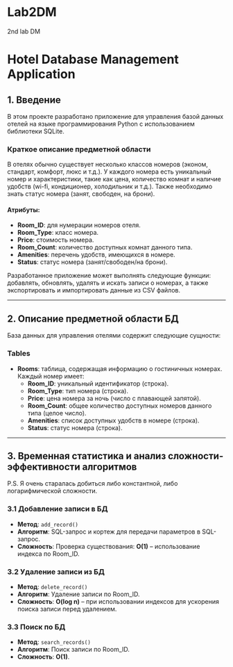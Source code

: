 # Lab2DM
2nd lab DM
# Hotel Database Management Application

## 1. Введение
В этом проекте разработано приложение для управления базой данных отелей на языке программирования Python с использованием библиотеки SQLite. 

### Краткое описание предметной области

В отелях обычно существует несколько классов номеров (эконом, стандарт, комфорт, люкс и т.д.). У каждого номера есть уникальный номер и характеристики, такие как цена, количество комнат и наличие удобств (wi-fi, кондиционер, холодильник и т.д.). Также необходимо знать статус номера (занят, свободен, на брони).

#### Атрибуты:
- **Room_ID**: для нумерации номеров отеля.
- **Room_Type**: класс номера.
- **Price**: стоимость номера.
- **Room_Count**: количество доступных комнат данного типа.
- **Amenities**: перечень удобств, имеющихся в номере.
- **Status**: статус номера (занят/свободен/на брони).

Разработанное приложение может выполнять следующие функции: добавлять, обновлять, удалять и искать записи о номерах, а также экспортировать и импортировать данные из CSV файлов.

---

## 2. Описание предметной области БД
База данных для управления отелями содержит следующие сущности:

### Tables

- **Rooms**: таблица, содержащая информацию о гостиничных номерах. Каждый номер имеет:
  - **Room_ID**: уникальный идентификатор (строка).
  - **Room_Type**: тип номера (строка).
  - **Price**: цена номера за ночь (число с плавающей запятой).
  - **Room_Count**: общее количество доступных номеров данного типа (целое число).
  - **Amenities**: список доступных удобств в номере (строка).
  - **Status**: статус номера (строка).

---

## 3. Временная статистика и анализ сложности-эффективности алгоритмов

P.S. Я очень старалась добиться либо константной, либо логарифмической сложности.

### 3.1 Добавление записи в БД
- **Метод**: `add_record()`
- **Алгоритм**: SQL-запрос и кортеж для передачи параметров в SQL-запрос.
- **Сложность**: Проверка существования: **O(1)** – использование индекса по Room_ID.

### 3.2 Удаление записи из БД
- **Метод**: `delete_record()`
- **Алгоритм**: Удаление записи по Room_ID.
- **Сложность**: **O(log n)** – при использовании индексов для ускорения поиска записи перед удалением.

### 3.3 Поиск по БД
- **Метод**: `search_records()`
- **Алгоритм**: Поиск записи по Room_ID.
- **Сложность**: **O(1)**.
